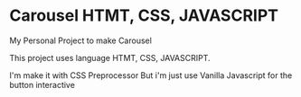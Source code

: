 # Carousel HTMT, CSS, JAVASCRIPT
My Personal Project to make Carousel

This project uses language
HTMT, CSS, JAVASCRIPT.

I'm make it with CSS Preprocessor
But i'm just use Vanilla Javascript for the button interactive
